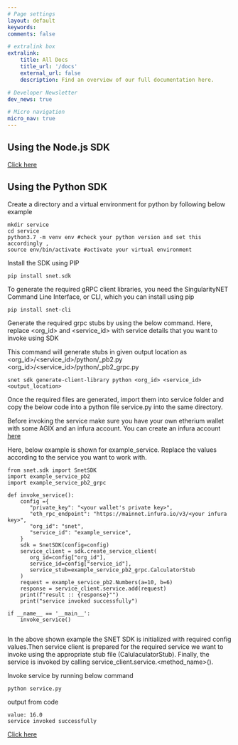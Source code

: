 ```yaml
---
# Page settings
layout: default
keywords:
comments: false

# extralink box
extralink:
    title: All Docs
    title_url: '/docs'
    external_url: false
    description: Find an overview of our full documentation here.

# Developer Newsletter
dev_news: true

# Micro navigation
micro_nav: true
---
```


## Using the Node.js SDK
[Click here](https://github.com/singnet/snet-code-examples/tree/master/nodejs/client)

## Using the Python SDK

Create a directory and a virtual environment for python by following below example
```
mkdir service
cd service
python3.7 -m venv env #check your python version and set this accordingly , 
source env/bin/activate #activate your virtual environment
```
Install the SDK using PIP
```
pip install snet.sdk
```
To generate the required gRPC client libraries, you need the SingularityNET Command Line Interface, or CLI, which you can install using pip
```
pip install snet-cli
```
Generate the required grpc stubs by using the below command. Here, replace <org_id> and <service_id> with service details that you want to invoke using SDK

This command will generate stubs in given output location as 
<org_id>/<service_id>/python/<stub>_pb2.py
<org_id>/<service_id>/python/<stub>_pb2_grpc.py

```
snet sdk generate-client-library python <org_id> <service_id> <output_location>
```
Once the required files are generated, import them into service folder and copy the below code into a python file service.py into the same directory.

Before invoking the service make sure you have your own etherium wallet with some AGIX and an infura account. You can create an infura account [here](https://infura.io)

Here, below example is shown for example_service. Replace the values according to the service you want to work with.

```
from snet.sdk import SnetSDK
import example_service_pb2
import example_service_pb2_grpc

def invoke_service():
    config ={
       "private_key": "<your wallet's private key>",
       "eth_rpc_endpoint": "https://mainnet.infura.io/v3/<your infura key>",
       "org_id": "snet",
       "service_id": "example_service",
    }
    sdk = SnetSDK(config=config)
    service_client = sdk.create_service_client(
       org_id=config["org_id"],
       service_id=config["service_id"],
       service_stub=example_service_pb2_grpc.CalculatorStub
    )
    request = example_service_pb2.Numbers(a=10, b=6)
    response = service_client.service.add(request)
    print(f"result :: {response}"")
    print("service invoked successfully")

if __name__ == '__main__':
    invoke_service()
    
```

In the above shown example the SNET SDK is initialized with required config values.Then service client is prepared for the required service we want to invoke using the appropriate stub file (CalulaculatorStub). Finally, the service is invoked by calling service_client.service.<method_name>(<arguments>).

Invoke service by running below command
```
python service.py
```
output from code
```
value: 16.0
service invoked successfully
```


[Click here](https://github.com/singnet/snet-cli/blob/master/packages/sdk/testcases/functional_tests/test_sdk_client.py)


